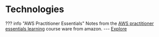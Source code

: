 # Technologies

??? info "AWS Practitioner Essentials"
    Notes from the [AWS practitioner essentials learning](https://explore.skillbuilder.aws/learn/course/134/play/85854/aws-cloud-practitioner-essentials) course ware from amazon.
    ---
    [Explore](aws-practitioner.md)